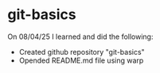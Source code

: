# git-basics

On 08/04/25 I learned and did the following:

- Created github repository "git-basics"
- Opended README.md file using warp

